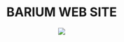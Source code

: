 <h1 align="center"> 
  BARIUM WEB SITE
</h1>
<p align="center">
  <img src="https://github.com/VitorCarvalho67/Barium-Web-Site/assets/102667323/22265053-ecec-42b9-b4f3-999616796222" />
</p>
